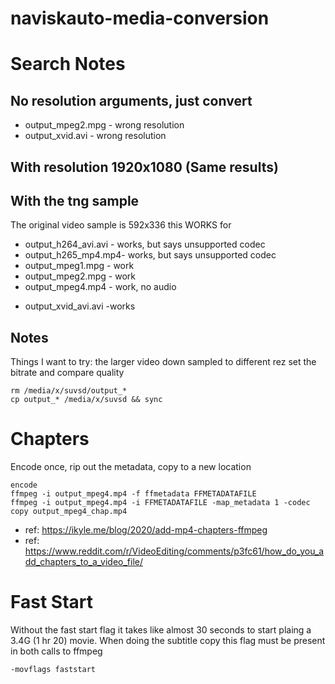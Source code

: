 # naviskauto-media-conversion


# Search Notes

## No resolution arguments, just convert
* output_mpeg2.mpg - wrong resolution
* output_xvid.avi - wrong resolution

## With resolution 1920x1080  (Same results)

## With the tng sample
The original video sample is 592x336
this WORKS for

* output_h264_avi.avi - works, but says unsupported codec
* output_h265_mp4.mp4- works, but says unsupported codec
* output_mpeg1.mpg - work
* output_mpeg2.mpg - work
* output_mpeg4.mp4 - work, no audio
- output_xvid_avi.avi -works

## Notes
Things I want to try:
the larger video down sampled to different rez
set the bitrate and compare quality


```
rm /media/x/suvsd/output_*
cp output_* /media/x/suvsd && sync
```

# Chapters

Encode once, rip out the metadata, copy to a new location

```
encode
ffmpeg -i output_mpeg4.mp4 -f ffmetadata FFMETADATAFILE
ffmpeg -i output_mpeg4.mp4 -i FFMETADATAFILE -map_metadata 1 -codec copy output_mpeg4_chap.mp4
```

* ref: https://ikyle.me/blog/2020/add-mp4-chapters-ffmpeg
* ref: https://www.reddit.com/r/VideoEditing/comments/p3fc61/how_do_you_add_chapters_to_a_video_file/

# Fast Start
Without the fast start flag it takes like almost 30 seconds to start plaing a 3.4G (1 hr 20) movie. When doing the subtitle copy this flag must be present in both calls to ffmpeg

```
-movflags faststart
```
